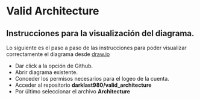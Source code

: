 # Valid Architecture

## Instrucciones para la visualización del diagrama.

Lo siguiente es el paso a paso de las instrucciones para poder visualizar correctamente el diagrama desde [draw.io](https://app.diagrams.net/)

- Dar click a la opción de Github.
- Abrir diagrama existente.
- Conceder los permisos necesarios para el logeo de la cuenta.
- Acceder al repositorio **darklast980/valid_architecture**
- Por último seleccionar el archivo **Architecture**


